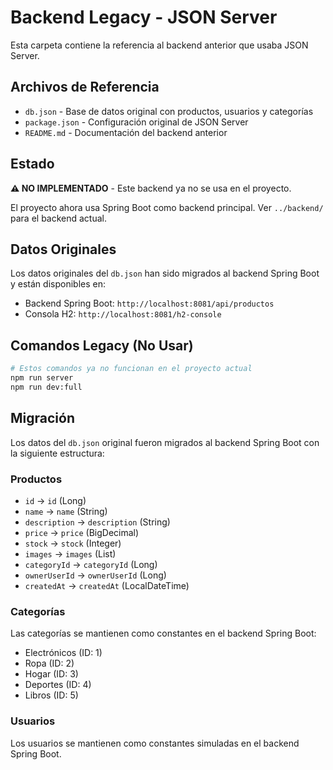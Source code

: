 # Backend Legacy - JSON Server

Esta carpeta contiene la referencia al backend anterior que usaba JSON Server.

## Archivos de Referencia

- `db.json` - Base de datos original con productos, usuarios y categorías
- `package.json` - Configuración original de JSON Server
- `README.md` - Documentación del backend anterior

## Estado

**⚠️ NO IMPLEMENTADO** - Este backend ya no se usa en el proyecto.

El proyecto ahora usa Spring Boot como backend principal. Ver `../backend/` para el backend actual.

## Datos Originales

Los datos originales del `db.json` han sido migrados al backend Spring Boot y están disponibles en:
- Backend Spring Boot: `http://localhost:8081/api/productos`
- Consola H2: `http://localhost:8081/h2-console`

## Comandos Legacy (No Usar)

```bash
# Estos comandos ya no funcionan en el proyecto actual
npm run server
npm run dev:full
```

## Migración

Los datos del `db.json` original fueron migrados al backend Spring Boot con la siguiente estructura:

### Productos
- `id` → `id` (Long)
- `name` → `name` (String)
- `description` → `description` (String)
- `price` → `price` (BigDecimal)
- `stock` → `stock` (Integer)
- `images` → `images` (List<String>)
- `categoryId` → `categoryId` (Long)
- `ownerUserId` → `ownerUserId` (Long)
- `createdAt` → `createdAt` (LocalDateTime)

### Categorías
Las categorías se mantienen como constantes en el backend Spring Boot:
- Electrónicos (ID: 1)
- Ropa (ID: 2)
- Hogar (ID: 3)
- Deportes (ID: 4)
- Libros (ID: 5)

### Usuarios
Los usuarios se mantienen como constantes simuladas en el backend Spring Boot.
